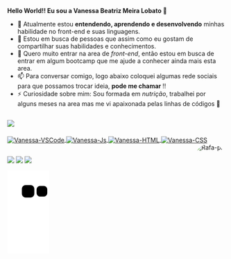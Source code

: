 <b>Hello World!! Eu sou a Vanessa Beatriz Meira Lobato 👋 </b>


- 🌱 Atualmente estou <b>entendendo, aprendendo e desenvolvendo</b> minhas habilidade no front-end e suas linguagens.
- 👯 Estou em busca de pessoas que assim como eu gostam de compartilhar suas habilidades e conhecimentos. 
- 🤔 Quero muito entrar na area de <i>front-end</i>, então estou em busca de entrar em algum bootcamp que me ajude a conhecer ainda mais esta area. 
- 📫 Para conversar comigo, logo abaixo coloquei algumas rede sociais para que possamos trocar ideia, <b>pode me chamar </b>!!
- ⚡ Curiosidade sobre mim: Sou formada em <i>nutrição</i>, trabalhei por alguns meses na area mas me vi apaixonada pelas linhas de códigos 🥰

##

<div>
  <a href="https://github.com/vanessabmeira">
  <img height="180em" src="https://github-readme-stats.vercel.app/api/top-langs/?username=vanessabmeira&layout=compact&langs_count=7&theme=radical"/>
</div>

<div style="display: inline_block"><br>
  <img align="center" alt="Vanessa-VSCode" height="40" width="50" src="https://cdn.jsdelivr.net/gh/devicons/devicon/icons/vscode/vscode-original-wordmark.svg">
  <img align="center" alt="Vanessa-Js" height="40" width="50" src="https://cdn.jsdelivr.net/gh/devicons/devicon/icons/javascript/javascript-original.svg">
  <img align="center" alt="Vanessa-HTML" height="40" width="50" src="https://cdn.jsdelivr.net/gh/devicons/devicon/icons/html5/html5-plain-wordmark.svg">
  <img align="center" alt="Vanessa-CSS" height="40" width="50" src="https://cdn.jsdelivr.net/gh/devicons/devicon/icons/css3/css3-plain-wordmark.svg">
  <img align="right" alt="Rafa-pic" height="150" style="border-radius:50px;" src="https://lh3.googleusercontent.com/2FbZbYkTq5izy_FqU8MU-333yY88DoqdJQorRI8ZWGWmmQQMhgt8eBU7h8aS7oXHW45MjUja1R62NRgkNh4lPqBzlQLptSe4W-D2XyPYtJINod3O2TlZrv0aCYMDZ-EBqeba38XxUgJsfnbJx75vjUbmqj3JZPMHiXNWacx9C_pqaIwRxMPpQxeot68x_hPEowgQ0upNoFwZqfVk--LhhK6GCchEbBFkvYpndE4AwmDlDy_v8yG22FGq1m1BhwK-54eeELVOsjqYpfQbIfriKUbXUs-gZFMQwucawWJmKm8W9-SCM5Acc73hWrFlmsPvRVtiN9vqwEDZts6e6k2GNN6g9ySjGlWUC-5IDOHLPtm-wx3p99DWqlGRf8NPn5JM3EQyTN5A2nkpK3c1DjrDRaikPigNley5MUp3SvO6EaZFZQzZRbORN0NWLLm1phDMWuA6aB3rtFZk7TU5Uc_wkjtyaYPvdJ-Aw7YrnSu4Ig9TjPZJvkFvjD7u7Xh9lgX0sZ_pTm7tdBHO74OBPw97fKmxUHjwRACkX2Zznfd4m-FBZqMDVFNuJ8tIamgsAE29gJ3jFHQI2qBC1N4Ot3D3bKecL_Ix8i96VrhEiVYeVsz6tk5Nm9hdcRdNW8o-h6yoPKAkNn4JXFLutYyyto8-qLzsRDgqO77WXZ5Cb5Ns-HhuW0afIkmLIgpwjDHlqqzKf8kOf1f4uaiUTtb_l_VCpA5cOnzQ6FZBmPs8hdkyvr_fNrZtwNH9m5IcGJli7Lp1FymUj45S8bJEMmmbGSgr_wCag89cf1dT=s300-no?authuser=0">
</div>

##

<div> 
  
  <a href="https://instagram.com/vb.meira" target="_blank"><img src="https://img.shields.io/badge/-Instagram-%23E4405F?style=for-the-badge&logo=instagram&logoColor=white" target="_blank"></a>
  <a href="https://www.linkedin.com/in/vanessabeatrizmeira" target="_blank"><img src="https://img.shields.io/badge/-LinkedIn-%230077B5?style=for-the-badge&logo=linkedin&logoColor=white" target="_blank"></a> 
     <a href = "mailto:vanessabmeira@outlook.com"><img src="https://img.shields.io/badge/-Gmail-%23333?style=for-the-badge&logo=gmail&logoColor=white" target="_blank"></a>
 
  ![Snake animation](https://github.com/vanessabmeira/vanessabmeira/blob/output/github-contribution-grid-snake.svg)
 
</div>

